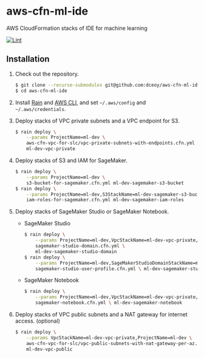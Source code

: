 aws-cfn-ml-ide
==============

AWS CloudFormation stacks of IDE for machine learning

[![Lint](https://github.com/dceoy/aws-cfn-ml-ide/actions/workflows/lint.yml/badge.svg)](https://github.com/dceoy/aws-cfn-ml-ide/actions/workflows/lint.yml)

Installation
------------

1.  Check out the repository.

    ```sh
    $ git clone --recurse-submodules git@github.com:dceoy/aws-cfn-ml-ide.git
    $ cd aws-cfn-ml-ide
    ```

2.  Install [Rain](https://github.com/aws-cloudformation/rain) and [AWS CLI](https://aws.amazon.com/cli/), and set `~/.aws/config` and `~/.aws/credentials`.

3.  Deploy stacks of VPC private subnets and a VPC endpoint for S3.

    ```sh
    $ rain deploy \
        --params ProjectName=ml-dev \
        aws-cfn-vpc-for-slc/vpc-private-subnets-with-endpoints.cfn.yml \
        ml-dev-vpc-private
    ```

4.  Deploy stacks of S3 and IAM for SageMaker.

    ```sh
    $ rain deploy \
        --params ProjectName=ml-dev \
        s3-bucket-for-sagemaker.cfn.yml ml-dev-sagemaker-s3-bucket
    $ rain deploy \
        --params ProjectName=ml-dev,S3StackName=ml-dev-sagemaker-s3-bucket \
        iam-roles-for-sagemaker.cfn.yml ml-dev-sagemaker-iam-roles
    ```

5.  Deploy stacks of SageMaker Studio or SageMaker Notebook.

    - SageMaker Studio

      ```sh
      $ rain deploy \
          --params ProjectName=ml-dev,VpcStackName=ml-dev-vpc-private,IamStackName=ml-dev-sagemaker-iam-roles \
          sagemaker-studio-domain.cfn.yml \
          ml-dev-sagemaker-studio-domain
      $ rain deploy \
          --params ProjectName=ml-dev,SageMakerStudioDomainStackName=ml-dev-sagemaker-studio-domain \
          sagemaker-studio-user-profile.cfn.yml \ ml-dev-sagemaker-studio-user-profile
      ```

    - SageMaker Notebook

      ```sh
      $ rain deploy \
          --params ProjectName=ml-dev,VpcStackName=ml-dev-vpc-private,IamStackName=ml-dev-sagemaker-iam-roles \
          sagemaker-notebook.cfn.yml \ ml-dev-sagemaker-notebook
      ```

6.  Deploy stacks of VPC public subnets and a NAT gateway for internet access. (optional)

    ```sh
    $ rain deploy \
        --params VpcStackName=ml-dev-vpc-private,ProjectName=ml-dev \
        aws-cfn-vpc-for-slc/vpc-public-subnets-with-nat-gateway-per-az.cfn.yml \
        ml-dev-vpc-public
    ```
